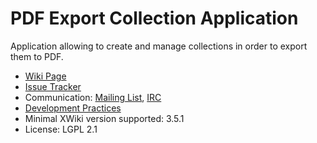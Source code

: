 # PDF Export Collection Application

Application allowing to create and manage collections in order to export them to PDF.

* [Wiki Page](http://extensions.xwiki.org/xwiki/bin/view/Extension/PDF+Export+Collection+Application)
* [Issue Tracker](http://jira.xwiki.org/browse/XPDFECA)
* Communication: [Mailing List](http://dev.xwiki.org/xwiki/bin/view/Community/MailingLists), [IRC](http://dev.xwiki.org/xwiki/bin/view/Community/IRC)
* [Development Practices](http://dev.xwiki.org/xwiki/bin/view/Main/WebHome)
* Minimal XWiki version supported: 3.5.1
* License: LGPL 2.1

